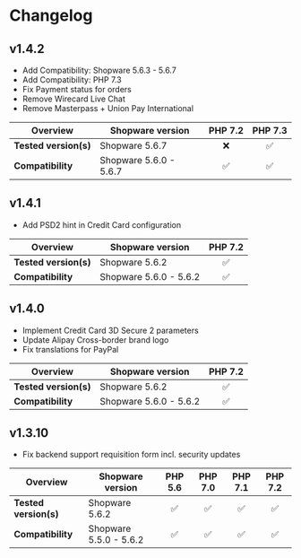 # Changelog

## v1.4.2

*   Add Compatibility: Shopware 5.6.3 - 5.6.7
*   Add Compatibility: PHP 7.3
*   Fix Payment status for orders
*   Remove Wirecard Live Chat
*   Remove Masterpass + Union Pay International

|        Overview       | Shopware version        | PHP 7.2 | PHP 7.3 |                    
|-----------------------|-------------------------|:-------:|:-------:|                                    
| **Tested version(s)** |       Shopware 5.6.7    | :x:     | &#9989; |                
|   **Compatibility**   |  Shopware 5.6.0 - 5.6.7 | &#9989; | &#9989; |         

## v1.4.1

*   Add PSD2 hint in Credit Card configuration

|        Overview       | Shopware version        | PHP 7.2 |          
|-----------------------|-------------------------|:-------:|        
| **Tested version(s)** |       Shopware 5.6.2    | &#9989; |        
|   **Compatibility**   |  Shopware 5.6.0 - 5.6.2 | &#9989; | 


## v1.4.0

*   Implement Credit Card 3D Secure 2 parameters  
*   Update Alipay Cross-border brand logo  
*   Fix translations for PayPal  

|        Overview       | Shopware version        | PHP 7.2 |          
|-----------------------|-------------------------|:-------:|        
| **Tested version(s)** |       Shopware 5.6.2    | &#9989; |        
|   **Compatibility**   |  Shopware 5.6.0 - 5.6.2 | &#9989; | 


## v1.3.10

*   Fix backend support requisition form incl. security updates

|        Overview       | Shopware version        | PHP 5.6 | PHP 7.0 | PHP 7.1 | PHP 7.2 |          
|-----------------------|-------------------------|:-------:|:-------:|:-------:|:-------:|        
| **Tested version(s)** |       Shopware 5.6.2    | &#9989; | &#9989; | &#9989; | &#9989; |        
|   **Compatibility**   |  Shopware 5.5.0 - 5.6.2 | &#9989; | &#9989; | &#9989; | &#9989; |        

